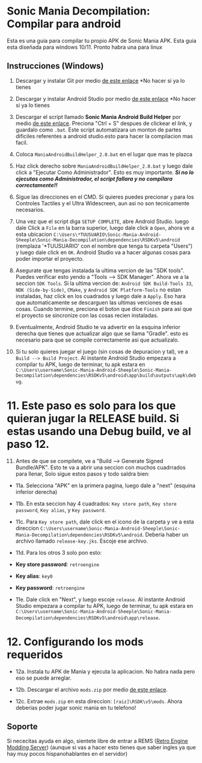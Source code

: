 # Sonic Mania Decompilation: Compilar para android 

Esta es una guia para compilar tu propio APK de Sonic Mania APK. Esta guia esta diseñada para windows 10/11. Pronto habra una para linux

## Instrucciones (Windows)

1. Descargar y instalar Git por medio [de este enlace](https://gitforwindows.org/) *No hacer si ya lo tienes

2. Descargar y instalar Android Studio por medio [de este enlace](https://developer.android.com/studio) *No hacer si ya lo tienes

3. Descargar el script llamado **Sonic Mania Android Build Helper** por medio [de este enlace]( https://raw.githubusercontent.com/Kiaru-the-Fox/Sonic-Mania-Android-Build-Guide/main/ManiaAndroidBuildHelper_2.0.bat). Preciona "Ctrl + S" despues de clickear el link, y guardalo como `.bat`. Este script automatizara un monton de partes dificiles referentes a android studio.esto para hacer la compilacion mas facil.

4. Coloca `ManiaAndroidBuildHelper_2.0.bat` en el lugar que mas te plazca

5. Haz click derecho sobre `ManiaAndroidBuildHelper_2.0.bat` y luego dale click a "Ejecutar Como Administrador". Esto es muy importante. ***Si no lo ejecutas como Administrador, el script fallara y no compilara correctamente!!***

6. Sigue las direcciones en el CMD. Si quieres puedes precionar `y` para los Controles Tactiles y el Ultra Widescreen, aun asi no son tecnicamente necesarios.

7. Una vez que el script diga `SETUP COMPLETE`, abre Android Studio. luego dale Click a `File` en la barra superior, luego dale click a `Open`, ahora ve a esta ubicacion `C:\Users\*TUUSUARIO\Sonic-Mania-Android-Sheeple\Sonic-Mania-Decompilation\dependencies\RSDKv5\android` (remplaza '*TUUSUARIO' con el nombre que tenga tu carpeta "Users") y luego dale click en `OK`. Android Studio va a hacer algunas cosas para poder importar el proyecto.

8. Asegurate que tengas instalada la ultima vercion de las "SDK tools". Puedes verificar esto yendo a "Tools --> SDK Manager". Ahora ve a la seccion `SDK Tools`. Si la ultima vercion de: `Android SDK Build-Tools 33`, `NDK (Side-by-Side)`, `CMake`, y `Android SDK Platform-Tools` no estan instaladas, haz click en los cuadrados y luego dale a `Apply`. Eso hara que automaticamente se descarguen las ultimas verciones de esas cosas. Cuando termine, preciona el boton que dice `Finish` para asi que el proyecto se sincronize con las cosas recien instaladas.

9. Eventualmente, Android Studio te va advertir en la esquina inferior derecha que tienes que actualizar algo que se llama "Gradle". esto es  necesario para que se compile correctamente asi que actualizalo.

10. Si tu solo quieres juegar el juego (sin cosas de depuracion y tal), ve a `Build --> Build Project`. Al instante Android Studio empezara a compilar tu APK, luego de terminar, tu apk estara en `C:\Users\username\Sonic-Mania-Android-Sheeple\Sonic-Mania-Decompilation\dependencies\RSDKv5\android\app\build\outputs\apk\debug`.

# 11. Este paso es solo para los que quieran jugar la RELEASE build. Si estas usando una Debug build, ve al paso 12.

11. Antes de que se compilete, ve a "Build --> Generate Signed Bundle/APK". Esto te va a abrir una seccion con muchos cuadrrados para llenar, Solo sigue estos pasos y todo saldra bien:
- 11a. Selecciona "APK" en la primera pagina, luego dale a "next" (esquina inferior derecha)

- 11b. En esta seccion hay 4 cuadrados: `Key store path`, `Key store password`, `Key alias`, y `Key password`.

- 11c. Para `Key store path`, dale click en el icono de la carpeta y ve a esta direccion `C:\Users\username\Sonic-Mania-Android-Sheeple\Sonic-Mania-Decompilation\dependencies\RSDKv5\android`. Deberia haber un archivo llamado `release-key.jks`. Escoje ese archivo.

- 11d. Para los otros 3 solo pon esto:
- **Key store password**: `retroengine`
- **Key alias**: `key0`
- **Key password**: `retroengine`

- 11e. Dale click en "Next", y luego escoje `release`. Al instante Android Studio empezara a compilar tu APK, luego de terminar, tu apk estara en `C:\Users\username\Sonic-Mania-Android-Sheeple\Sonic-Mania-Decompilation\dependencies\RSDKv5\android\app\release`.

# 12. Configurando los mods requeridos
- 12a. Instala tu APK de Mania y ejecuta la aplicacion. No habra nada pero eso se puede arreglar.

- 12b. Descargar el archivo `mods.zip` por medio [de este enlace](https://www.dropbox.com/s/czghcw7ps128qtj/mods.zip?dl=0).

- 12c. Extrae `mods.zip` en esta direccion: `[raiz]\RSDK\v5\mods`. Ahora deberias poder jugar sonic mania en tu telefono!

## Soporte

Si nececitas ayuda en algo, sientete libre de entrar a REMS ([Retro Engine Modding Server](http://dc.railgun.works/retroengine)) (aunque si vas a hacer esto tienes que saber ingles ya que hay muy pocos hispanohablantes en el servidor)
